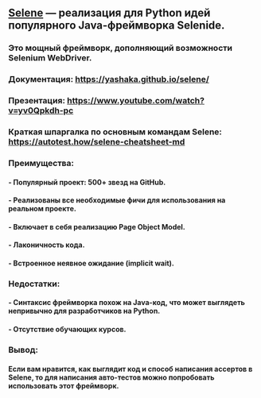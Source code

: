 ## [Selene](https://github.com/yashaka/selene) — реализация для Python идей популярного Java-фреймворка Selenide.
### Это мощный фреймворк, дополняющий возможности Selenium WebDriver.

### Документация: https://yashaka.github.io/selene/
### Презентация: https://www.youtube.com/watch?v=yv0Qpkdh-pc
### Краткая шпаргалка по основным командам Selene: https://autotest.how/selene-cheatsheet-md

### Преимущества:

#### - Популярный проект: 500+ звезд на GitHub.
#### - Реализованы все необходимые фичи для использования на реальном проекте.
#### - Включает в себя реализацию Page Object Model.
#### - Лаконичность кода.
#### - Встроенное неявное ожидание (implicit wait).

### Недостатки:

#### - Синтаксис фреймворка похож на Java-код, что может выглядеть непривычно для разработчиков на Python.
#### - Отсутствие обучающих курсов.

### Вывод:

#### Если вам нравится, как выглядит код и способ написания ассертов в Selene, то для написания авто-тестов можно попробовать использовать этот фреймворк.
